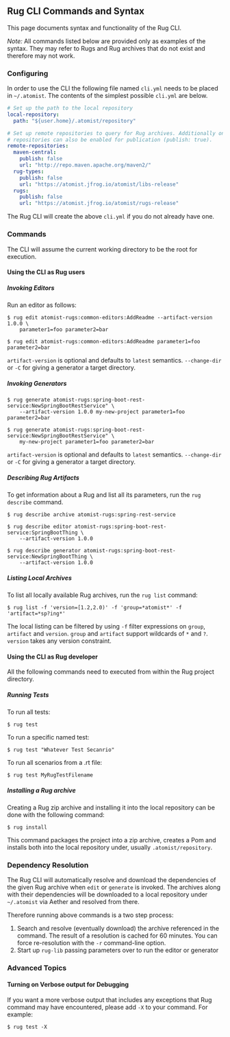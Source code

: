 ## Rug CLI Commands and Syntax

This page documents syntax and functionality of the Rug CLI.

*Note:* All commands listed below are provided only as examples of the
syntax.  They may refer to Rugs and Rug archives that do not exist and
therefore may not work.

### Configuring

In order to use the CLI the following file named `cli.yml` needs to be
placed in `~/.atomist`.  The contents of the simplest possible
`cli.yml` are below.

```yaml
# Set up the path to the local repository
local-repository:
  path: "${user.home}/.atomist/repository"

# Set up remote repositories to query for Rug archives. Additionally one of the
# repositories can also be enabled for publication (publish: true).
remote-repositories:
  maven-central:
    publish: false
    url: "http://repo.maven.apache.org/maven2/"
  rug-types:
    publish: false
    url: "https://atomist.jfrog.io/atomist/libs-release"
  rugs:
    publish: false
    url: "https://atomist.jfrog.io/atomist/rugs-release"
```

The Rug CLI will create the above `cli.yml` if you do not already have
one.

### Commands

The CLI will assume the current working directory to be the root for execution.

#### Using the CLI as Rug users

##### Invoking Editors

Run an editor as follows:

```shell
$ rug edit atomist-rugs:common-editors:AddReadme --artifact-version 1.0.0 \
    parameter1=foo parameter2=bar

$ rug edit atomist-rugs:common-editors:AddReadme parameter1=foo parameter2=bar
```

`artifact-version` is optional and defaults to `latest` semantics.
`--change-dir` or `-C` for giving a generator a target directory.

##### Invoking Generators

```shell
$ rug generate atomist-rugs:spring-boot-rest-service:NewSpringBootRestService" \
    --artifact-version 1.0.0 my-new-project parameter1=foo parameter2=bar

$ rug generate atomist-rugs:spring-boot-rest-service:NewSpringBootRestService" \
    my-new-project parameter1=foo parameter2=bar
```

`artifact-version` is optional and defaults to `latest` semantics.
`--change-dir` or `-C` for giving a generator a target directory.

##### Describing Rug Artifacts

To get information about a Rug and list all its parameters, run the
`rug describe` command.

```shell
$ rug describe archive atomist-rugs:spring-rest-service

$ rug describe editor atomist-rugs:spring-boot-rest-service:SpringBootThing \
    --artifact-version 1.0.0

$ rug describe generator atomist-rugs:spring-boot-rest-service:NewSpringBootThing \
    --artifact-version 1.0.0
```

##### Listing Local Archives

To list all locally available Rug archives, run the `rug list`
command:

```shell
$ rug list -f 'version=[1.2,2.0)' -f 'group=*atomist*' -f 'artifact=*sp?ing*'
```

The local listing can be filtered by using `-f` filter expressions on
`group`, `artifact` and `version`. `group` and `artifact` support
wildcards of `*` and `?`.  `version` takes any version constraint.

#### Using the CLI as Rug developer

All the following commands need to executed from within the Rug
project directory.

##### Running Tests

To run all tests:

```shell
$ rug test
```

To run a specific named test:

```shell
$ rug test "Whatever Test Secanrio"
```

To run all scenarios from a .rt file:

```shell
$ rug test MyRugTestFilename
```

##### Installing a Rug archive

Creating a Rug zip archive and installing it into the local repository
can be done with the following command:

```shell
$ rug install
```

This command packages the project into a zip archive, creates a Pom
and installs both into the local repository under, usually
`.atomist/repository`.

### Dependency Resolution

The Rug CLI will automatically resolve and download the dependencies
of the given Rug archive when `edit` or `generate` is invoked. The
archives along with their dependencies will be downloaded to a local
repository under `~/.atomist` via Aether and resolved from there.

Therefore running above commands is a two step process:

1.  Search and resolve (eventually download) the archive referenced in
    the command.  The result of a resolution is cached for 60
    minutes. You can force re-resolution with the `-r` command-line
    option.
2.  Start up `rug-lib` passing parameters over to run the editor or
    generator

### Advanced Topics

#### Turning on Verbose output for Debugging

If you want a more verbose output that includes any exceptions that
Rug command may have encountered, please add `-X` to your command.
For example:

```shell
$ rug test -X
```
